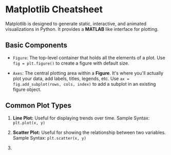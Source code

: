 # Matplotlib Cheatsheet

Matplotlib is designed to generate static, interactive, and animated visualizations in Python. It provides a **MATLAB** like interface for plotting.

## Basic Components

- `Figure`: The top-level container that holds all the elements of a plot. Use `fig = plt.figure()` to create a figure with default size.

- `Axes`: The central plotting area within a **Figure**. It's where you'll actually plot your data, add labels, titles, legends, etc. Use `ax = fig.add_subplot(rows, cols, index)` to add a subplot in an existing figure object.

## Common Plot Types

1. **Line Plot:** Useful for displaying trends over time. Sample Syntax: `plt.plot(x, y)`

2. **Scatter Plot:** Useful for showing the relationship between two variables. Sample Syntax: `plt.scatter(x, y)`

3.
